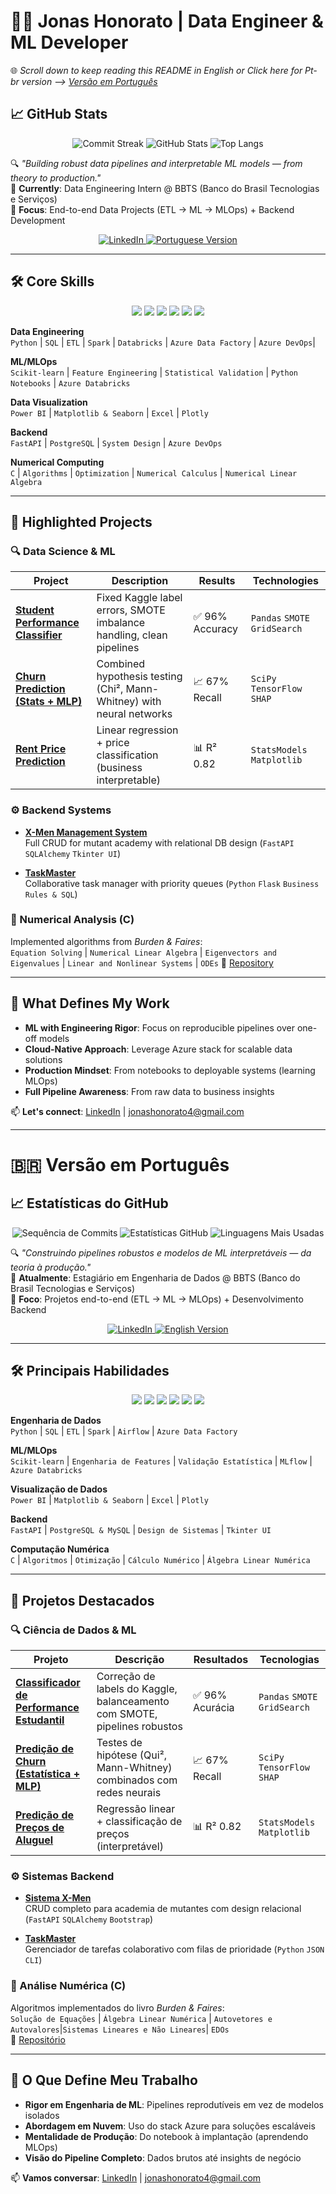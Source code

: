 # 👨‍💻 Jonas Honorato | Data Engineer & ML Developer

🌐 *Scroll down to keep reading this README in English or Click here for Pt-br version --> [Versão em Português](https://github.com/JonasMelo21/#-vers%C3%A3o-em-portugu%C3%AAs)*  

## 📈 GitHub Stats
<p align="center">
  <img src="https://github-readme-streak-stats.herokuapp.com/?user=JonasMelo21&theme=github-dark-blue" alt="Commit Streak"/>
  <img src="https://github-readme-stats.vercel.app/api?username=JonasMelo21&show_icons=true&theme=github_dark" alt="GitHub Stats"/>
  <img src="https://github-readme-stats.vercel.app/api/top-langs/?username=JonasMelo21&layout=compact&theme=github_dark&hide=html,css" alt="Top Langs"/>
</p>

🔍 *"Building robust data pipelines and interpretable ML models — from theory to production."*  
📌 **Currently**: Data Engineering Intern @ BBTS (Banco do Brasil Tecnologias e Serviços)  
🌱 **Focus**: End-to-end Data Projects (ETL → ML → MLOps) + Backend Development  

<p align="center">
  <a href="https://www.linkedin.com/in/jonas-honorato-melo/" target="_blank">
    <img src="https://img.shields.io/badge/Connect%20on-LinkedIn-0A66C2?style=for-the-badge&logo=linkedin&logoColor=white" alt="LinkedIn"/>
  </a>
  <a href="https://www.linkedin.com/in/jonas-honorato-melo/" target="_blank"> <!-- ADICIONE SEU LINK AQUI -->
    <img src="https://img.shields.io/badge/View%20Portuguese%20Version-FF5722?style=for-the-badge&logo=google-translate&logoColor=white" alt="Portuguese Version"/>
  </a>
</p>

---

## 🛠️ Core Skills  
<p align="center">
  <img src="https://img.shields.io/badge/Microsoft_Azure-0089D6?style=for-the-badge&logo=microsoft-azure&logoColor=white"/>
  <img src="https://img.shields.io/badge/Azure_Data_Factory-0089D6?style=for-the-badge&logo=azure-data-factory&logoColor=white"/>
  <img src="https://img.shields.io/badge/Azure_Databricks-FF6C37?style=for-the-badge&logo=azure-databricks&logoColor=white"/>
  <img src="https://img.shields.io/badge/Azure_DevOps-0078D7?style=for-the-badge&logo=azure-devops&logoColor=white"/>
  <img src="https://img.shields.io/badge/Power_BI-F2C811?style=for-the-badge&logo=power-bi&logoColor=black"/>
  <img src="https://img.shields.io/badge/Microsoft_Excel-217346?style=for-the-badge&logo=microsoft-excel&logoColor=white"/>
</p>

**Data Engineering**  
`Python` | `SQL` | `ETL` | `Spark` | `Databricks` | `Azure Data Factory` | `Azure DevOps`|

**ML/MLOps**  
`Scikit-learn` | `Feature Engineering` | `Statistical Validation` | `Python Notebooks` | `Azure Databricks`  

**Data Visualization**  
`Power BI` | `Matplotlib & Seaborn` | `Excel` | `Plotly`  

**Backend**  
`FastAPI` | `PostgreSQL` | `System Design` | `Azure DevOps`  

**Numerical Computing**  
`C` | `Algorithms` | `Optimization` | `Numerical Calculus` | `Numerical Linear Algebra`  

---

## 🚀 Highlighted Projects

### 🔍 Data Science & ML
| Project | Description | Results | Technologies |
|---------|-------------|---------|--------------|
| **[Student Performance Classifier](https://github.com/JonasMelo21/Data_Science_Studies#-project-01-student-performance-classification-1)** | Fixed Kaggle label errors, SMOTE imbalance handling, clean pipelines | ✅ 96% Accuracy | `Pandas` `SMOTE` `GridSearch` |
| **[Churn Prediction (Stats + MLP)](https://github.com/JonasMelo21/Data_Science_Studies#-project-02-churn-prediction-with-eda-statistical-tests--neural-networks)** | Combined hypothesis testing (Chi², Mann-Whitney) with neural networks | 📈 67% Recall | `SciPy` `TensorFlow` `SHAP` |
| **[Rent Price Prediction](https://github.com/JonasMelo21/Data_Science_Studies#-project-03-rent-price-prediction-with-regression--classification)** | Linear regression + price classification (business interpretable) | 📊 R² 0.82 | `StatsModels` `Matplotlib` |

### ⚙️ Backend Systems
- **[X-Men Management System](https://github.com/JonasMelo21/Sistema-X-Men)**  
  Full CRUD for mutant academy with relational DB design (`FastAPI` `SQLAlchemy` `Tkinter UI`)

- **[TaskMaster](https://github.com/JonasMelo21/TaskMaster)**  
  Collaborative task manager with priority queues (`Python` `Flask` `Business Rules & SQL`)

### 📐 Numerical Analysis (C)
Implemented algorithms from *Burden & Faires*:  
`Equation Solving` | `Numerical Linear Algebra` | `Eigenvectors and Eigenvalues` | `Linear and Nonlinear Systems` | `ODEs` 
🔗 [Repository](https://github.com/JonasMelo21/Numerical-Analysis-Studies)

---

## 🌟 What Defines My Work
- **ML with Engineering Rigor**: Focus on reproducible pipelines over one-off models  
- **Cloud-Native Approach**: Leverage Azure stack for scalable data solutions  
- **Production Mindset**: From notebooks to deployable systems (learning MLOps)  
- **Full Pipeline Awareness**: From raw data to business insights  

📫 **Let's connect**: [LinkedIn](https://www.linkedin.com/in/jonas-honorato-melo/) | jonashonorato4@gmail.com  

---

# 🇧🇷 Versão em Português

## 📈 Estatísticas do GitHub
<p align="center">
  <img src="https://github-readme-streak-stats.herokuapp.com/?user=JonasMelo21&theme=github-dark-blue" alt="Sequência de Commits"/>
  <img src="https://github-readme-stats.vercel.app/api?username=JonasMelo21&show_icons=true&theme=github_dark" alt="Estatísticas GitHub"/>
  <img src="https://github-readme-stats.vercel.app/api/top-langs/?username=JonasMelo21&layout=compact&theme=github_dark&hide=html,css" alt="Linguagens Mais Usadas"/>
</p>

🔍 *"Construindo pipelines robustos e modelos de ML interpretáveis — da teoria à produção."*  
📌 **Atualmente**: Estagiário em Engenharia de Dados @ BBTS (Banco do Brasil Tecnologias e Serviços)  
🌱 **Foco**: Projetos end-to-end (ETL → ML → MLOps) + Desenvolvimento Backend  

<p align="center">
  <a href="https://www.linkedin.com/in/jonas-honorato-melo/" target="_blank">
    <img src="https://img.shields.io/badge/Conectar-LinkedIn-0A66C2?style=for-the-badge&logo=linkedin&logoColor=white" alt="LinkedIn"/>
  </a>
  <a href="" target="_blank"> <!-- ADICIONE SEU LINK AQUI -->
    <img src="https://img.shields.io/badge/Ver%20Versão%20Inglês-4285F4?style=for-the-badge&logo=google-translate&logoColor=white" alt="English Version"/>
  </a>
</p>

---

## 🛠️ Principais Habilidades  
<p align="center">
  <img src="https://img.shields.io/badge/Microsoft_Azure-0089D6?style=for-the-badge&logo=microsoft-azure&logoColor=white"/>
  <img src="https://img.shields.io/badge/Azure_Data_Factory-0089D6?style=for-the-badge&logo=azure-data-factory&logoColor=white"/>
  <img src="https://img.shields.io/badge/Azure_Databricks-FF6C37?style=for-the-badge&logo=azure-databricks&logoColor=white"/>
  <img src="https://img.shields.io/badge/Azure_DevOps-0078D7?style=for-the-badge&logo=azure-devops&logoColor=white"/>
  <img src="https://img.shields.io/badge/Power_BI-F2C811?style=for-the-badge&logo=power-bi&logoColor=black"/>
  <img src="https://img.shields.io/badge/Microsoft_Excel-217346?style=for-the-badge&logo=microsoft-excel&logoColor=white"/>
</p>

**Engenharia de Dados**  
`Python` | `SQL` | `ETL` | `Spark` | `Airflow` | `Azure Data Factory`  

**ML/MLOps**  
`Scikit-learn` | `Engenharia de Features` | `Validação Estatística` | `MLflow` | `Azure Databricks`  

**Visualização de Dados**  
`Power BI` | `Matplotlib & Seaborn` | `Excel` | `Plotly`  

**Backend**  
`FastAPI` | `PostgreSQL & MySQL` | `Design de Sistemas` | `Tkinter UI`  

**Computação Numérica**  
`C` | `Algoritmos` | `Otimização` | `Cálculo Numérico` | `Álgebra Linear Numérica`  

---

## 🚀 Projetos Destacados

### 🔍 Ciência de Dados & ML
| Projeto | Descrição | Resultados | Tecnologias |
|---------|-----------|------------|-------------|
| **[Classificador de Performance Estudantil](https://github.com/JonasMelo21/Data_Science_Studies#-projeto-01-classifica%C3%A7%C3%A3o-da-performance-de-estudantes-1)** | Correção de labels do Kaggle, balanceamento com SMOTE, pipelines robustos | ✅ 96% Acurácia | `Pandas` `SMOTE` `GridSearch` |
| **[Predição de Churn (Estatística + MLP)](https://github.com/JonasMelo21/Data_Science_Studies#-projeto-02-previs%C3%A3o-de-churn-com-eda-testes-estat%C3%ADsticos-e-rede-neural)** | Testes de hipótese (Qui², Mann-Whitney) combinados com redes neurais | 📈 67% Recall | `SciPy` `TensorFlow` `SHAP` |
| **[Predição de Preços de Aluguel](https://github.com/JonasMelo21/Data_Science_Studies#-projeto-03-previs%C3%A3o-de-aluguel-com-regress%C3%A3o-linear-e-classifica%C3%A7%C3%A3o)** | Regressão linear + classificação de preços (interpretável) | 📊 R² 0.82 | `StatsModels` `Matplotlib` |

### ⚙️ Sistemas Backend
- **[Sistema X-Men](https://github.com/JonasMelo21/Sistema-X-Men)**  
  CRUD completo para academia de mutantes com design relacional (`FastAPI` `SQLAlchemy` `Bootstrap`)

- **[TaskMaster](https://github.com/JonasMelo21/TaskMaster)**  
  Gerenciador de tarefas colaborativo com filas de prioridade (`Python` `JSON` `CLI`)

### 📐 Análise Numérica (C)
Algoritmos implementados do livro *Burden & Faires*:  
`Solução de Equações` | `Álgebra Linear Numérica` | `Autovetores e Autovalores`|`Sistemas Lineares e Não Lineares`| `EDOs`  
🔗 [Repositório](https://github.com/JonasMelo21/Numerical-Analysis-Studies)

---

## 🌟 O Que Define Meu Trabalho
- **Rigor em Engenharia de ML**: Pipelines reprodutíveis em vez de modelos isolados  
- **Abordagem em Nuvem**: Uso do stack Azure para soluções escaláveis  
- **Mentalidade de Produção**: Do notebook à implantação (aprendendo MLOps)  
- **Visão do Pipeline Completo**: Dados brutos até insights de negócio  

📫 **Vamos conversar**: [LinkedIn](https://www.linkedin.com/in/jonas-honorato-melo/) | jonashonorato4@gmail.com  
